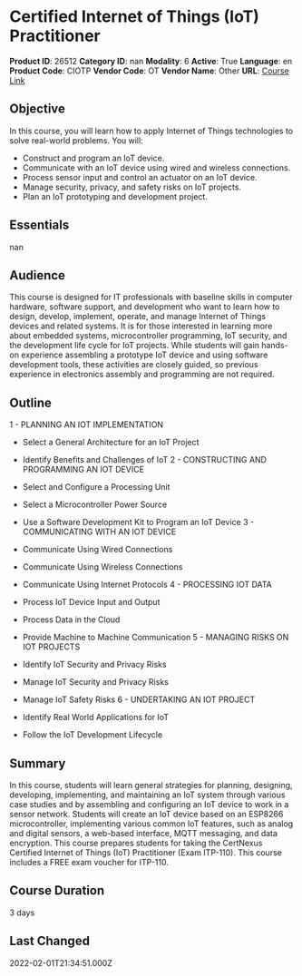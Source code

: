 # Certified Internet of Things (IoT) Practitioner

**Product ID**: 26512
**Category ID**: nan
**Modality**: 6
**Active**: True
**Language**: en
**Product Code**: CIOTP
**Vendor Code**: OT
**Vendor Name**: Other
**URL**: [Course Link](https://www.fastlaneus.com/course/ot-ciotp)

## Objective
In this course, you will learn how to apply Internet of Things technologies to solve real-world problems. You will:


- Construct and program an IoT device.
- Communicate with an IoT device using wired and wireless connections.
- Process sensor input and control an actuator on an IoT device.
- Manage security, privacy, and safety risks on IoT projects.
- Plan an IoT prototyping and development project.

## Essentials
nan

## Audience
This course is designed for IT professionals with baseline skills in computer hardware, software support, and development who want to learn how to design, develop, implement, operate, and manage Internet of Things devices and related systems. It is for those interested in learning more about embedded systems, microcontroller programming, IoT security, and the development life cycle for IoT projects. While students will gain hands-on experience assembling a prototype IoT device and using software development tools, these activities are closely guided, so previous experience in electronics assembly and programming are not required.

## Outline
1 - PLANNING AN IOT IMPLEMENTATION


- Select a General Architecture for an IoT Project
- Identify Benefits and Challenges of IoT
2 - CONSTRUCTING AND PROGRAMMING AN IOT DEVICE


- Select and Configure a Processing Unit
- Select a Microcontroller Power Source
- Use a Software Development Kit to Program an IoT Device
3 - COMMUNICATING WITH AN IOT DEVICE


- Communicate Using Wired Connections
- Communicate Using Wireless Connections
- Communicate Using Internet Protocols
4 - PROCESSING IOT DATA


- Process IoT Device Input and Output
- Process Data in the Cloud
- Provide Machine to Machine Communication
5 - MANAGING RISKS ON IOT PROJECTS


- Identify IoT Security and Privacy Risks
- Manage IoT Security and Privacy Risks
- Manage IoT Safety Risks
6 - UNDERTAKING AN IOT PROJECT


- Identify Real World Applications for IoT
- Follow the IoT Development Lifecycle

## Summary
In this course, students will learn general strategies for planning, designing, developing, implementing, and maintaining an IoT system through various case studies and by assembling and configuring an IoT device to work in a sensor network. Students will create an IoT device based on an ESP8266 microcontroller, implementing various common IoT features, such as analog and digital sensors, a web-based interface, MQTT messaging, and data encryption. This course prepares students for taking the CertNexus Certified Internet of Things (IoT) Practitioner (Exam ITP-110). This course includes a FREE exam voucher for ITP-110.

## Course Duration
3 days

## Last Changed
2022-02-01T21:34:51.000Z
